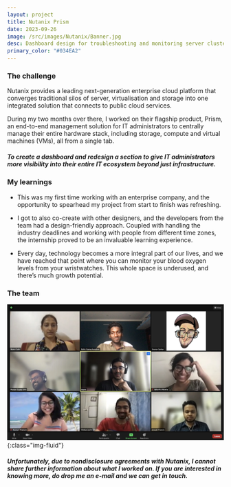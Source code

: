 ```yaml
---
layout: project
title: Nutanix Prism
date: 2023-09-26
image: /src/images/Nutanix/Banner.jpg
desc: Dashboard design for troubleshooting and monitoring server clusters in a large-scale enterprise.
primary_color: "#034EA2" 
---
```


### The challenge

Nutanix provides a leading next-generation enterprise cloud platform that converges traditional silos of server, virtualisation and storage into one integrated solution that connects to public cloud services.

During my two months over there, I worked on their flagship product, Prism, an end-to-end management solution for IT administrators to centrally manage their entire hardware stack, including storage, compute and virtual machines (VMs), all from a single tab.

<div class="mt-5"></div>



##### To create a dashboard and redesign a section to give IT administrators more visibility into their entire IT ecosystem beyond just infrastructure.

<div class="mt-5"></div>

### My learnings

- This was my first time working with an enterprise company, and the opportunity to spearhead my project from start to finish was refreshing.

- I got to also co-create with other designers, and the developers from the team had a design-friendly approach. Coupled with handling the industry deadlines and working with people from different time zones, the internship proved to be an invaluable learning experience.

- Every day, technology becomes a more integral part of our lives, and we have reached that point where you can monitor your blood oxygen levels from your wristwatches. This whole space is underused, and there’s much growth potential.

<div class="mt-5"></div>

### The team

![Zoom screenshot](/src/images/Nutanix/zoom.jpg){:class="img-fluid"}

<div class="mt-5"></div>

##### Unfortunately, due to nondisclosure agreements with Nutanix, I cannot share further information about what I worked on. If you are interested in knowing more, do drop me an e-mail and we can get in touch.

<div class="mt-5"></div>